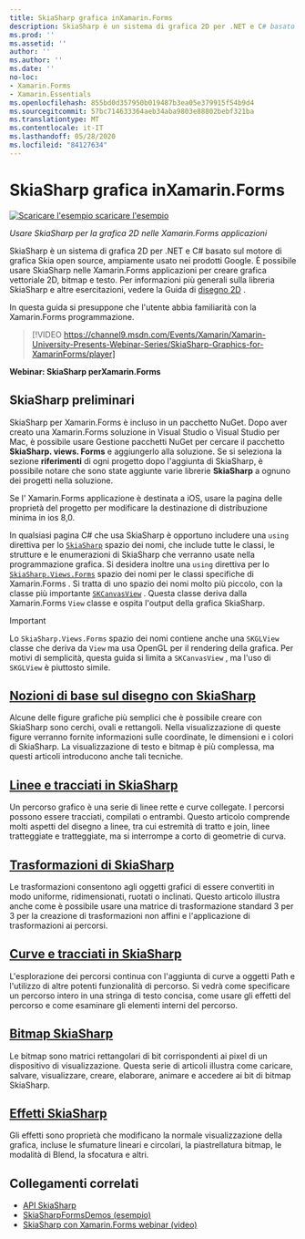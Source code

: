 ```yaml
---
title: SkiaSharp grafica inXamarin.Forms
description: SkiaSharp è un sistema di grafica 2D per .NET e C# basato sul motore di grafica Skia open source, ampiamente usato nei prodotti Google. Questa guida illustra come usare SkiaSharp per la grafica 2D nelle Xamarin.Forms applicazioni.
ms.prod: ''
ms.assetid: ''
author: ''
ms.author: ''
ms.date: ''
no-loc:
- Xamarin.Forms
- Xamarin.Essentials
ms.openlocfilehash: 855bd0d357950b019487b3ea05e379915f54b9d4
ms.sourcegitcommit: 57bc714633364aeb34aba9803e88802bebf321ba
ms.translationtype: MT
ms.contentlocale: it-IT
ms.lasthandoff: 05/28/2020
ms.locfileid: "84127634"
---
```

# <a name="skiasharp-graphics-in-xamarinforms"></a>SkiaSharp grafica inXamarin.Forms

[![Scaricare ](~/media/shared/download.png) l'esempio scaricare l'esempio](https://docs.microsoft.com/samples/xamarin/xamarin-forms-samples/skiasharpforms-demos)

_Usare SkiaSharp per la grafica 2D nelle Xamarin.Forms applicazioni_

SkiaSharp è un sistema di grafica 2D per .NET e C# basato sul motore di grafica Skia open source, ampiamente usato nei prodotti Google. È possibile usare SkiaSharp nelle Xamarin.Forms applicazioni per creare grafica vettoriale 2D, bitmap e testo. Per informazioni più generali sulla libreria SkiaSharp e altre esercitazioni, vedere la Guida di [disegno 2D](~/graphics-games/skiasharp/index.md) .

In questa guida si presuppone che l'utente abbia familiarità con la Xamarin.Forms programmazione.

> [!VIDEO https://channel9.msdn.com/Events/Xamarin/Xamarin-University-Presents-Webinar-Series/SkiaSharp-Graphics-for-XamarinForms/player]

**Webinar: SkiaSharp perXamarin.Forms**

## <a name="skiasharp-preliminaries"></a>SkiaSharp preliminari

SkiaSharp per Xamarin.Forms è incluso in un pacchetto NuGet. Dopo aver creato una Xamarin.Forms soluzione in Visual Studio o Visual Studio per Mac, è possibile usare Gestione pacchetti NuGet per cercare il pacchetto **SkiaSharp. views. Forms** e aggiungerlo alla soluzione. Se si seleziona la sezione **riferimenti** di ogni progetto dopo l'aggiunta di SkiaSharp, è possibile notare che sono state aggiunte varie librerie **SkiaSharp** a ognuno dei progetti nella soluzione.

Se l' Xamarin.Forms applicazione è destinata a iOS, usare la pagina delle proprietà del progetto per modificare la destinazione di distribuzione minima in ios 8,0.

In qualsiasi pagina C# che usa SkiaSharp è opportuno includere una `using` direttiva per lo [`SkiaSharp`](xref:SkiaSharp) spazio dei nomi, che include tutte le classi, le strutture e le enumerazioni di SkiaSharp che verranno usate nella programmazione grafica. Si desidera inoltre una `using` direttiva per lo [`SkiaSharp.Views.Forms`](xref:SkiaSharp.Views.Forms) spazio dei nomi per le classi specifiche di Xamarin.Forms . Si tratta di uno spazio dei nomi molto più piccolo, con la classe più importante [`SKCanvasView`](xref:SkiaSharp.Views.Forms.SKCanvasView) . Questa classe deriva dalla Xamarin.Forms `View` classe e ospita l'output della grafica SkiaSharp.

> [!IMPORTANT]
> Lo `SkiaSharp.Views.Forms` spazio dei nomi contiene anche una `SKGLView` classe che deriva da `View` ma usa OpenGL per il rendering della grafica. Per motivi di semplicità, questa guida si limita a `SKCanvasView` , ma l'uso di `SKGLView` è piuttosto simile.

## <a name="skiasharp-drawing-basics"></a>[Nozioni di base sul disegno con SkiaSharp](basics/index.md)

Alcune delle figure grafiche più semplici che è possibile creare con SkiaSharp sono cerchi, ovali e rettangoli. Nella visualizzazione di queste figure verranno fornite informazioni sulle coordinate, le dimensioni e i colori di SkiaSharp. La visualizzazione di testo e bitmap è più complessa, ma questi articoli introducono anche tali tecniche.

## <a name="skiasharp-lines-and-paths"></a>[Linee e tracciati in SkiaSharp](paths/index.md)

Un percorso grafico è una serie di linee rette e curve collegate. I percorsi possono essere tracciati, compilati o entrambi. Questo articolo comprende molti aspetti del disegno a linee, tra cui estremità di tratto e join, linee tratteggiate e tratteggiate, ma si interrompe a corto di geometrie di curva.

## <a name="skiasharp-transforms"></a>[Trasformazioni di SkiaSharp](transforms/index.md)

Le trasformazioni consentono agli oggetti grafici di essere convertiti in modo uniforme, ridimensionati, ruotati o inclinati. Questo articolo illustra anche come è possibile usare una matrice di trasformazione standard 3 per 3 per la creazione di trasformazioni non affini e l'applicazione di trasformazioni ai percorsi.

## <a name="skiasharp-curves-and-paths"></a>[Curve e tracciati in SkiaSharp](curves/index.md)

L'esplorazione dei percorsi continua con l'aggiunta di curve a oggetti Path e l'utilizzo di altre potenti funzionalità di percorso. Si vedrà come specificare un percorso intero in una stringa di testo concisa, come usare gli effetti del percorso e come esaminare gli elementi interni del percorso.

## <a name="skiasharp-bitmaps"></a>[Bitmap SkiaSharp](bitmaps/index.md)

Le bitmap sono matrici rettangolari di bit corrispondenti ai pixel di un dispositivo di visualizzazione. Questa serie di articoli illustra come caricare, salvare, visualizzare, creare, elaborare, animare e accedere ai bit di bitmap SkiaSharp.

## <a name="skiasharp-effects"></a>[Effetti SkiaSharp](effects/index.md)

Gli effetti sono proprietà che modificano la normale visualizzazione della grafica, incluse le sfumature lineari e circolari, la piastrellatura bitmap, le modalità di Blend, la sfocatura e altri.

## <a name="related-links"></a>Collegamenti correlati

- [API SkiaSharp](https://docs.microsoft.com/dotnet/api/skiasharp)
- [SkiaSharpFormsDemos (esempio)](https://docs.microsoft.com/samples/xamarin/xamarin-forms-samples/skiasharpforms-demos)
- [SkiaSharp con Xamarin.Forms webinar (video)](https://channel9.msdn.com/Events/Xamarin/Xamarin-University-Presents-Webinar-Series/SkiaSharp-Graphics-for-XamarinForms)
